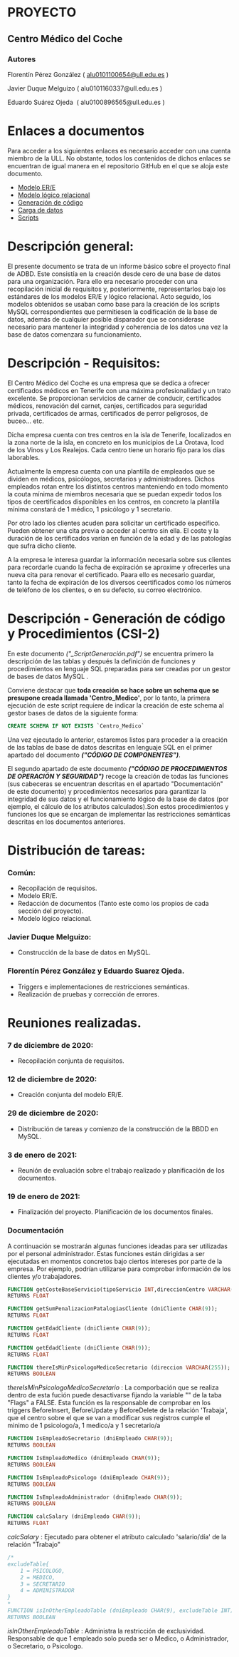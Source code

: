 # PROYECTO
## Centro‌ ‌Médico‌ ‌del‌ ‌Coche‌ 
### Autores
Florentín‌ ‌Pérez‌ ‌González‌ 	( ‌alu0101100654@ull.edu.es )

Javier‌ ‌Duque‌ ‌Melguizo‌ 		‌( ‌alu0101160337‌‌@ull.edu.es )

‌Eduardo‌ ‌Suárez‌ ‌Ojeda‌ ‌		‌( ‌alu0100896565‌‌‌@ull.edu.es )
 
# Enlaces a documentos
Para acceder a los siguientes enlaces es necesario acceder con una cuenta miembro de la ULL. No obstante, todos los contenidos de dichos enlaces se encuentran de igual manera en el repositorio GitHub en el que se aloja este documento.
 - [Modelo ER/E](https://docs.google.com/document/d/1iL50QSurMU7_aJ1vxwGYh19y7CYXFcFbAihCBNmKgq0/edit?usp=sharing)
 - [Modelo lógico relacional](https://drive.google.com/file/d/14t0jT_w1wrEIex01eqJ8og53wtkqIAL4/view?usp=sharing)
 - [Generación de código](https://docs.google.com/document/d/1XHEIomJ6qs3NBY01AfZHOMPMvjUaCd6DL4S51O_HZLU/edit?usp=sharing)
 - [Carga de datos](https://docs.google.com/document/d/1S4d5J_7XqTSasfPNj1kCIfsQ8GkMeAQp-brxX9Rvikc/edit?usp=sharing)
 - [Scripts](https://drive.google.com/drive/folders/1vpq5KUp80rZm5kahULCwD3Up39N0DC80?usp=sharing)
# Descripción general:
El presente documento se trata de un informe básico sobre el proyecto final de ADBD. Este consistía en la creación desde cero de una base de datos para una organización. Para ello era necesario proceder con una recopilación inicial de requisitos y, posteriormente, representarlos bajo los estándares de los modelos ER/E y lógico relacional. Acto seguido, los modelos obtenidos se usaban como base para la creación de los scripts MySQL correspondientes que permitiesen la codificación de la base de datos, además de cualquier posible disparador que se considerase necesario para mantener la integridad y coherencia de los datos una vez la base de datos comenzara su funcionamiento.

# Descripción - Requisitos:

El Centro Médico del Coche es una empresa que se dedica a ofrecer certificados médicos en Tenerife con una máxima profesionalidad y un trato excelente. Se proporcionan servicios de carner de conducir, certificados médicos, renovación del carnet, canjes, certificados para seguridad privada, certificados de armas, certificados de perror peligrosos, de buceo... etc.

Dicha empresa cuenta con tres centros en la isla de Tenerife, localizados en la zona norte de la isla, en concreto en los municipios de La Orotava, Icod de los Vinos y Los Realejos. Cada centro tiene un horario fijo para los días laborables.

Actualmente la empresa cuenta con una plantilla de empleados que se dividen en médicos, psicólogos, secretarios y administradores. Dichos empleados rotan entre los distintos centros manteniendo en todo momento la couta mínima de miembros necesaria que se puedan expedir todos los tipos de ceertificados disponibles en los centros, en concreto la plantilla mínima constará de 1 médico, 1 psicólogo y 1 secretario.

Por otro lado los clientes acuden para solicitar un certificado especifico. Pueden obtener una cita previa o acceder al centro sin ella. El coste y la duración de los certificados varían en función de la edad y de las patologías que sufra dicho cliente. 

A la empresa le interesa guardar la información necesaria sobre sus clientes para recordarle cuando la fecha de expiración se aproxime y ofrecerles una nueva cita para renovar el certificado. Paara ello es necesario guardar, tanto la fecha de expiración de los diversos ceertificados como los números de teléfono de los clientes, o en su defecto, su correo electrónico.

# Descripción - Generación de código y Procedimientos (CSI-2)

En este documento *("_ScriptGeneración.pdf")* se encuentra primero la descripción de las tablas y después la definición de funciones y procedimientos en lenguaje SQL preparadas para ser creadas por un gestor de bases de datos MySQL . 

Conviene destacar que **toda creación se hace sobre un schema que se presupone creada llamada 'Centro_Medico'**, por lo tanto, la primera ejecución de este script requiere de indicar la creación de este schema al gestor bases de datos de la siguiente forma:

```sql
CREATE SCHEMA IF NOT EXISTS `Centro_Medico`
```

Una vez ejecutado lo anterior, estaremos listos para proceder a la creación de las tablas de base de datos descritas en lenguaje SQL en el primer apartado del documento ***("CÓDIGO DE COMPONENTES")***. 

El segundo apartado de este documento ***("CÓDIGO DE PROCEDIMIENTOS DE OPERACIÓN Y SEGURIDAD")*** recoge la creación de todas las funciones (sus cabeceras se encuentran descritas en el apartado "Documentación" de este documento) y procedimientos necesarios para garantizar la integridad de sus datos y el funcionamiento lógico de la base de datos (por ejemplo, el cálculo de los atributos calculados).Son estos procedimientos y funciones los que se encargan de implementar las restricciones semánticas descritas en los documentos anteriores.

 
# Distribución de tareas:
### Común:
- Recopilación de requisitos.
- Modelo ER/E.
- Redacción de documentos (Tanto este como los propios de cada sección del proyecto).
- Modelo lógico relacional.
### Javier Duque Melguizo:
- Construcción de la base de datos en MySQL.
### Florentín Pérez González y Eduardo Suarez Ojeda.
- Triggers e implementaciones de restricciones semánticas.
- Realización de pruebas y corrección de errores.

# Reuniones realizadas.
### 7 de diciembre de 2020:
- Recopilación conjunta de requisitos.
### 12 de diciembre de 2020:
- Creación conjunta del modelo ER/E.
### 29 de diciembre de 2020:
- Distribución de tareas y comienzo de la construcción de la BBDD en MySQL.
### 3 de enero de 2021:
-  Reunión de evaluación sobre el trabajo realizado y planificación de los documentos.
### 19 de enero de 2021:
- Finalización del proyecto. Planificación de los documentos finales.

 
### Documentación
A continuación se mostrarán algunas funciones ideadas para ser utilizadas por el personal administrador. Estas funciones están dirigidas a ser ejecutadas en momentos concretos bajo ciertos intereses por parte de la empresa. Por ejemplo, podrían utilizarse para comprobar información de los clientes y/o trabajadores.

```sql
FUNCTION getCosteBaseServicio(tipoServicio INT,direccionCentro VARCHAR(255));
RETURNS FLOAT
```

```sql
FUNCTION getSumPenalizacionPatalogiasCliente (dniCliente CHAR(9));
RETURNS FLOAT
```

```sql
FUNCTION getEdadCliente (dniCliente CHAR(9));
RETURNS FLOAT
```

```sql
FUNCTION getEdadCliente (dniCliente CHAR(9));
RETURNS FLOAT
```

```sql
FUNCTION thereIsMinPsicologoMedicoSecretario (direccion VARCHAR(255));
RETURNS BOOLEAN
```

*thereIsMinPsicologoMedicoSecretario* : La comporbación que se realiza dentro de esta fución puede desactivarse fijando la variable "<EnableCheckMinPsicologoMedicoSecretario>" de la taba "Flags" a FALSE.
Esta función es la responsable de comprobar en los triggers BeforeInsert, BeforeUpdate y BeforeDelete de la relación 'Trabaja', que el centro sobre el que se van a modificar sus 
registros cumple el minimo de 1 psicologo/a, 1 medico/a y 1 secretario/a

```sql
FUNCTION IsEmpleadoSecretario (dniEmpleado CHAR(9));
RETURNS BOOLEAN
```

```sql
FUNCTION IsEmpleadoMedico (dniEmpleado CHAR(9));
RETURNS BOOLEAN
```

```sql
FUNCTION IsEmpleadoPsicologo (dniEmpleado CHAR(9));
RETURNS BOOLEAN
```

```sql
FUNCTION IsEmpleadoAdministrador (dniEmpleado CHAR(9));
RETURNS BOOLEAN
```


```sql
FUNCTION calcSalary (dniEmpleado CHAR(9));
RETURNS FLOAT
```
*calcSalary* : Ejecutado para obtener el atributo calculado 'salario/día' de la relación "Trabajo"


```sql
/*
excludeTable{
	1 = PSICOLOGO,
    2 = MEDICO,
    3 = SECRETARIO
    4 = ADMINISTRADOR
}
*
FUNCTION isInOtherEmpleadoTable (dniEmpleado CHAR(9), excludeTable INT);
RETURNS BOOLEAN
```
*isInOtherEmpleadoTable* : Administra la restricción de exclusividad. Responsable de que 1 empleado solo pueda ser o Medico, o Administrador, o Secretario, o Psicologo.


